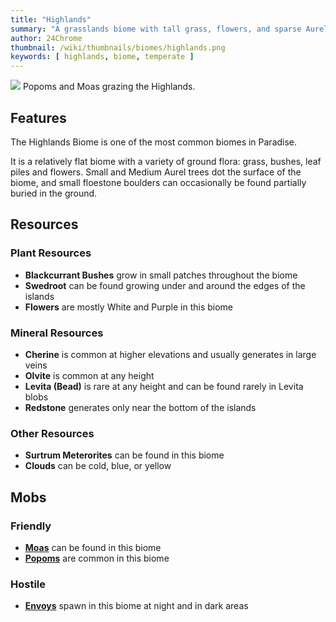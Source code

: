 ```yaml
---
title: "Highlands"
summary: "A grasslands biome with tall grass, flowers, and sparse Aurel trees"
author: 24Chrome
thumbnail: /wiki/thumbnails/biomes/highlands.png
keywords: [ highlands, biome, temperate ]
---
```


<img src="/wiki/biomes/highlands.png">
Popoms and Moas grazing the Highlands.

## Features
The Highlands Biome is one of the most common biomes in Paradise. 

It is a relatively flat biome with a variety of ground flora: grass, bushes, leaf piles and flowers.
Small and Medium Aurel trees dot the surface of the biome, and small floestone boulders can occasionally be found partially buried in the ground.


## Resources

### Plant Resources
* **Blackcurrant Bushes** grow in small patches throughout the biome
* **Swedroot** can be found growing under and around the edges of the islands
* **Flowers** are mostly White and Purple in this biome

### Mineral Resources
* **Cherine** is common at higher elevations and usually generates in large veins
* **Olvite** is common at any height
* **Levita (Bead)** is rare at any height and can be found rarely in Levita blobs
* **Redstone** generates only near the bottom of the islands

### Other Resources
* **Surtrum Meterorites** can be found in this biome
* **Clouds** can be cold, blue, or yellow

## Mobs

### Friendly
* **[Moas](/wiki/paradise-lost/mobs/moa/)** can be found in this biome
* **[Popoms](/wiki/paradise-lost/mobs/popom/)** are common in this biome


### Hostile
* **[Envoys](/wiki/paradise-lost/mobs/envoy/)** spawn in this biome at night and in dark areas

